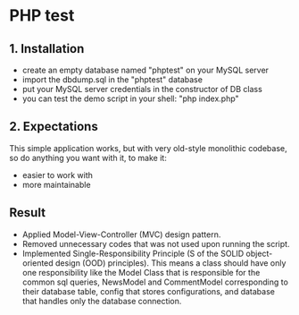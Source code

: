 # PHP test

## 1. Installation

  - create an empty database named "phptest" on your MySQL server
  - import the dbdump.sql in the "phptest" database
  - put your MySQL server credentials in the constructor of DB class
  - you can test the demo script in your shell: "php index.php"

## 2. Expectations

This simple application works, but with very old-style monolithic codebase, so do anything you want with it, to make it:

  - easier to work with
  - more maintainable

## Result

  - Applied Model-View-Controller (MVC) design pattern.
  - Removed unnecessary codes that was not used upon running the script.
  - Implemented Single-Responsibility Principle (S of the SOLID object-oriented design (OOD) principles). This means a class should have only one responsibility like the Model Class that is responsible for the common sql queries, NewsModel and CommentModel corresponding to their database table, config that stores configurations, and database that handles only the database connection.